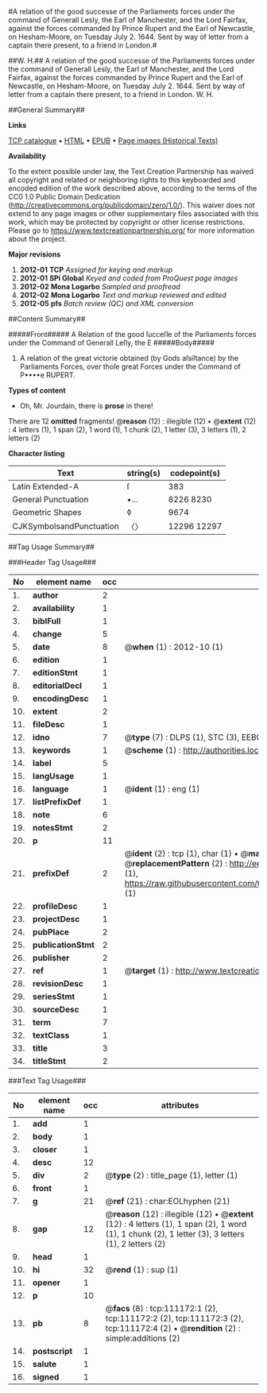 #A relation of the good successe of the Parliaments forces under the command of Generall Lesly, the Earl of Manchester, and the Lord Fairfax, against the forces commanded by Prince Rupert and the Earl of Newcastle, on Hesham-Moore, on Tuesday July 2. 1644. Sent by way of letter from a captain there present, to a friend in London.#

##W. H.##
A relation of the good successe of the Parliaments forces under the command of Generall Lesly, the Earl of Manchester, and the Lord Fairfax, against the forces commanded by Prince Rupert and the Earl of Newcastle, on Hesham-Moore, on Tuesday July 2. 1644. Sent by way of letter from a captain there present, to a friend in London.
W. H.

##General Summary##

**Links**

[TCP catalogue](http://www.ota.ox.ac.uk/tcp/)  • 
[HTML](http://tei.it.ox.ac.uk/tcp/Texts-HTML/free/A86/A86262.html)  • 
[EPUB](http://tei.it.ox.ac.uk/tcp/Texts-EPUB/free/A86/A86262.epub) • 
[Page images (Historical Texts)](https://historicaltexts.jisc.ac.uk/eebo-99859106e)

**Availability**

To the extent possible under law, the Text Creation Partnership has waived all copyright and related or neighboring rights to this keyboarded and encoded edition of the work described above, according to the terms of the CC0 1.0 Public Domain Dedication (http://creativecommons.org/publicdomain/zero/1.0/). This waiver does not extend to any page images or other supplementary files associated with this work, which may be protected by copyright or other license restrictions. Please go to https://www.textcreationpartnership.org/ for more information about the project.

**Major revisions**

1. __2012-01__ __TCP__ *Assigned for keying and markup*
1. __2012-01__ __SPi Global__ *Keyed and coded from ProQuest page images*
1. __2012-02__ __Mona Logarbo__ *Sampled and proofread*
1. __2012-02__ __Mona Logarbo__ *Text and markup reviewed and edited*
1. __2012-05__ __pfs__ *Batch review (QC) and XML conversion*

##Content Summary##

#####Front#####
A Relation of the good ſucceſſe of the Parliaments forces under the Command of Generall Leſly, the E
#####Body#####

1. A relation of the great victorie obtained (by Gods aſsiſtance) by the Parliaments Forces, over thoſe great Forces under the Command of P••••e RUPERT.

**Types of content**

  * Oh, Mr. Jourdain, there is **prose** in there!

There are 12 **omitted** fragments! 
 @__reason__ (12) : illegible (12)  •  @__extent__ (12) : 4 letters (1), 1 span (2), 1 word (1), 1 chunk (2), 1 letter (3), 3 letters (1), 2 letters (2)

**Character listing**


|Text|string(s)|codepoint(s)|
|---|---|---|
|Latin Extended-A|ſ|383|
|General Punctuation|•…|8226 8230|
|Geometric Shapes|◊|9674|
|CJKSymbolsandPunctuation|〈〉|12296 12297|

##Tag Usage Summary##

###Header Tag Usage###

|No|element name|occ|attributes|
|---|---|---|---|
|1.|__author__|2||
|2.|__availability__|1||
|3.|__biblFull__|1||
|4.|__change__|5||
|5.|__date__|8| @__when__ (1) : 2012-10 (1)|
|6.|__edition__|1||
|7.|__editionStmt__|1||
|8.|__editorialDecl__|1||
|9.|__encodingDesc__|1||
|10.|__extent__|2||
|11.|__fileDesc__|1||
|12.|__idno__|7| @__type__ (7) : DLPS (1), STC (3), EEBO-CITATION (1), PROQUEST (1), VID (1)|
|13.|__keywords__|1| @__scheme__ (1) : http://authorities.loc.gov/ (1)|
|14.|__label__|5||
|15.|__langUsage__|1||
|16.|__language__|1| @__ident__ (1) : eng (1)|
|17.|__listPrefixDef__|1||
|18.|__note__|6||
|19.|__notesStmt__|2||
|20.|__p__|11||
|21.|__prefixDef__|2| @__ident__ (2) : tcp (1), char (1)  •  @__matchPattern__ (2) : ([0-9\-]+):([0-9IVX]+) (1), (.+) (1)  •  @__replacementPattern__ (2) : http://eebo.chadwyck.com/downloadtiff?vid=$1&page=$2 (1), https://raw.githubusercontent.com/textcreationpartnership/Texts/master/tcpchars.xml#$1 (1)|
|22.|__profileDesc__|1||
|23.|__projectDesc__|1||
|24.|__pubPlace__|2||
|25.|__publicationStmt__|2||
|26.|__publisher__|2||
|27.|__ref__|1| @__target__ (1) : http://www.textcreationpartnership.org/docs/. (1)|
|28.|__revisionDesc__|1||
|29.|__seriesStmt__|1||
|30.|__sourceDesc__|1||
|31.|__term__|7||
|32.|__textClass__|1||
|33.|__title__|3||
|34.|__titleStmt__|2||


###Text Tag Usage###

|No|element name|occ|attributes|
|---|---|---|---|
|1.|__add__|1||
|2.|__body__|1||
|3.|__closer__|1||
|4.|__desc__|12||
|5.|__div__|2| @__type__ (2) : title_page (1), letter (1)|
|6.|__front__|1||
|7.|__g__|21| @__ref__ (21) : char:EOLhyphen (21)|
|8.|__gap__|12| @__reason__ (12) : illegible (12)  •  @__extent__ (12) : 4 letters (1), 1 span (2), 1 word (1), 1 chunk (2), 1 letter (3), 3 letters (1), 2 letters (2)|
|9.|__head__|1||
|10.|__hi__|32| @__rend__ (1) : sup (1)|
|11.|__opener__|1||
|12.|__p__|10||
|13.|__pb__|8| @__facs__ (8) : tcp:111172:1 (2), tcp:111172:2 (2), tcp:111172:3 (2), tcp:111172:4 (2)  •  @__rendition__ (2) : simple:additions (2)|
|14.|__postscript__|1||
|15.|__salute__|1||
|16.|__signed__|1||

